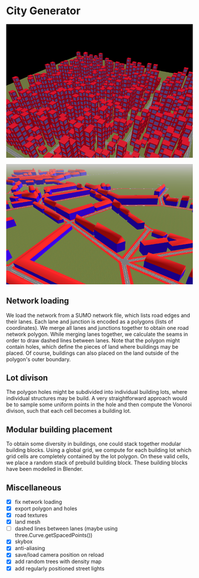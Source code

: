 # City Generator

![current screenshot](screenshot.png)

![rowhouses](screenshot-row-houses.png)

## Network loading
We load the network from a SUMO network file, which lists road edges and their lanes.
Each lane and junction is encoded as a polygons (lists of coordinates).
We merge all lanes and junctions together to obtain one road network polygon.
While merging lanes together, we calculate the seams in order to draw dashed lines between lanes.
Note that the polygon might contain holes, which define the pieces of land where buildings may be placed.
Of course, buildings can also placed on the land outside of the polygon's outer boundary.


## Lot divison
The polygon holes might be subdivided into individual building lots, where individual structures may be build.
A very straightforward approach would be to sample some uniform points in the hole and then compute the Vonoroi divison, such that each cell becomes a building lot.

## Modular building placement
To obtain some diversity in buildings, one could stack together modular building blocks.
Using a global grid, we compute for each building lot which grid cells are completely contained by the lot polygon.
On these valid cells, we place a random stack of prebuild building block.
These building blocks have been modelled in Blender.

## Miscellaneous

- [x] fix network loading
- [x] export polygon and holes
- [x] road textures
- [x] land mesh
- [ ] dashed lines between lanes (maybe using three.Curve.getSpacedPoints())
- [x] skybox
- [x] anti-aliasing
- [x] save/load camera position on reload
- [x] add random trees with density map
- [x] add regularly positioned street lights
